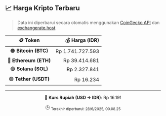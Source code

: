 

<!-- HARGA_KRIPTO -->
## 📈 Harga Kripto Terbaru

> Data ini diperbarui secara otomatis menggunakan [CoinGecko API](https://www.coingecko.com/) dan [exchangerate.host](https://exchangerate.host/)

<div align="center">

| 🪙 Token | 💰 Harga (IDR) |
|:------:|---------------:|
| 🟠 **Bitcoin (BTC)**   | Rp 1.741.727.593 |
| 🔵 **Ethereum (ETH)**  | Rp 39.414.681 |
| 🟣 **Solana (SOL)**    | Rp 2.327.841 |
| 🟢 **Tether (USDT)**   | Rp 16.234 |

---

💱 **Kurs Rupiah (USD → IDR)**: Rp 16.191

🕒 <sub>Terakhir diperbarui: 28/6/2025, 00.08.25</sub>

</div>
<!-- /HARGA_KRIPTO -->